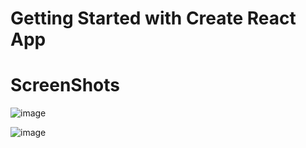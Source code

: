# Getting Started with Create React App

# ScreenShots

![image](https://user-images.githubusercontent.com/96978184/212529647-9812ecd0-9247-4f56-ac04-ed5a23ca3c72.png)

![image](https://user-images.githubusercontent.com/96978184/212529665-33c0b735-5051-4436-9466-594f68cff9dd.png)
